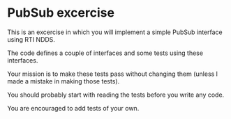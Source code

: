 # PubSub excercise #

This is an excercise in which you will implement a simple PubSub interface using RTI NDDS.

The code defines a couple of interfaces and some tests using these interfaces.

Your mission is to make these tests pass without changing them (unless I made a mistake in making those tests).

You should probably start with reading the tests before you write any code.

You are encouraged to add tests of your own.
